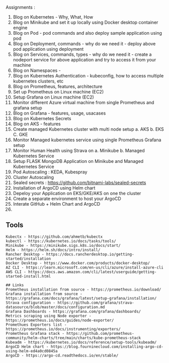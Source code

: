 
Assignments :
1. Blog on Kubernetes - Why, What, How
2. Blog on Minikube and set it up locally using Docker desktop container engine
3. Blog on Pod - pod commands and also deploy sample application using pod
4. Blog on Deployment, commands - why do we need it - deploy above pod application using deployment
5. Blog on Services, commands, types - why do we need it - create a nodeport service for above application and try to access it from your machine
6. Blog on Namespaces - 
7. Blog on Kubernetes Authentication - kubeconfig, how to access multiple kubernetes clusters, etc
8. Blog on Prometheus, features, architecture
9. Set up Prometheus on Linux machine (EC2)
10. Setup Grafana on Linux machine (EC2)
11. Monitor different Azure virtual machine from single Prometheus and grafana setup 
12. Blog on Grafana - features, usage, usacases
13. Blog on Kubernetes Secrets
14. Blog on AKS - features
15. Create managed Kubernetes cluster with multi node setup
      a. AKS
      b. EKS
      C. GKE
17. Monitor Managed kubernetes service using single Prometheus Grafana setup
18. Monitor Human Health using Strava on
    a. Minikube
    b. Managed Kubernetes Service
20. Setup FLASK MongoDB Application on Minikube and Managed Kubernetes Service
21. Pod Autoscaling : KEDA, Kubespray
22. Cluster Autoscaling
23. Sealed secrets : https://github.com/bitnami-labs/sealed-secrets
24. Installation of ArgoCD using Helm chart
25. Depeloy your Application on EKS/GKE/AKS on one the cluster
26. Create a separate environment to host your ArgoCD
27. Interate GitHub + Helm Chart and ArgoCD
28. 



## Tools 
```
Kubectx - https://github.com/ahmetb/kubectx
kubectl - https://kubernetes.io/docs/tasks/tools/
Minikube - https://minikube.sigs.k8s.io/docs/start/
Helm - https://helm.sh/docs/intro/install/
Rancher Desktop - https://docs.rancherdesktop.io/getting-started/installation
Docker Desktop - https://www.docker.com/products/docker-desktop/
AZ CLI - https://learn.microsoft.com/en-us/cli/azure/install-azure-cli
AWS CLI - https://docs.aws.amazon.com/cli/latest/userguide/getting-started-install.html
```


```
## Links 
Prometheus installation from source - https://prometheus.io/download/
Grafana installation from source - https://grafana.com/docs/grafana/latest/setup-grafana/installation/
Strava configuration - https://github.com/grafana/strava-datasource/blob/master/docs/configuration.md
Grafana Dashboards - https://grafana.com/grafana/dashboards/
Metrics scraping using Node exporter - https://prometheus.io/docs/guides/node-exporter/
Promethues Exporters list - https://prometheus.io/docs/instrumenting/exporters/
Prometheus Grafana stack - https://github.com/prometheus-community/helm-charts/tree/main/charts/kube-prometheus-stack
Kubeadm - https://kubernetes.io/docs/reference/setup-tools/kubeadm/
ArgoCD Helm chart - https://blog.fourninecloud.com/installing-argo-cd-using-helm-ed4a0cd0845a
ArgoCD - https://argo-cd.readthedocs.io/en/stable/

```
